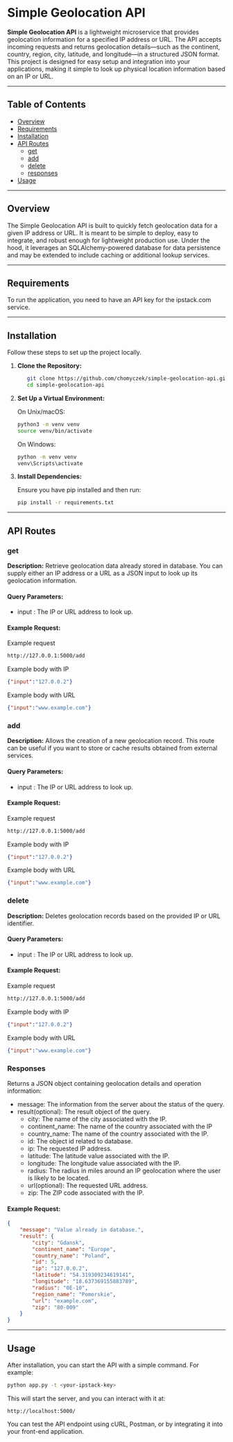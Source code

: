 # Simple Geolocation API

**Simple Geolocation API** is a lightweight microservice that provides geolocation information for a specified IP address or URL. The API accepts incoming requests and returns geolocation details—such as the continent, country, region, city, latitude, and longitude—in a structured JSON format. This project is designed for easy setup and integration into your applications, making it simple to look up physical location information based on an IP or URL.

---

## Table of Contents

- [Overview](#overview)
- [Requirements](#requirements)
- [Installation](#installation)
- [API Routes](#api-routes)
  - [get](#get)
  - [add](#post)
  - [delete](#delete)
  - [responses](#responses)
- [Usage](#usage)

---

## Overview

The Simple Geolocation API is built to quickly fetch geolocation data for a given IP address or URL. It is meant to be simple to deploy, easy to integrate, and robust enough for lightweight production use. Under the hood, it leverages an SQLAlchemy-powered database for data persistence and may be extended to include caching or additional lookup services.

---

## Requirements
To run the application, you need to have an API key for the ipstack.com service.

---

## Installation

Follow these steps to set up the project locally.

1. **Clone the Repository:**

    ```bash
       git clone https://github.com/chomyczek/simple-geolocation-api.git
       cd simple-geolocation-api
    ```

2. **Set Up a Virtual Environment:**

   On Unix/macOS:
   ```bash
   python3 -m venv venv
   source venv/bin/activate
   ```

    On Windows:
    ```bash
    python -m venv venv
    venv\Scripts\activate
   ```
3. **Install Dependencies:**

    Ensure you have pip installed and then run:
    
    ```bash
    pip install -r requirements.txt
   ```
   
---

## API Routes

### get

**Description:** Retrieve geolocation data already stored in database. You can supply either an IP address or a URL as a JSON input to look up its geolocation information.

#### Query Parameters:

- input : The IP or URL address to look up.

#### Example Request:

Example request
```bash
http://127.0.0.1:5000/add
```
Example body with IP
```json
{"input":"127.0.0.2"}
```
Example body with URL
```json
{"input":"www.example.com"}
```

### add

**Description:** Allows the creation of a new geolocation record. This route can be useful if you want to store or cache results obtained from external services.

#### Query Parameters:

- input : The IP or URL address to look up.

#### Example Request:

Example request
```bash
http://127.0.0.1:5000/add
```
Example body with IP
```json
{"input":"127.0.0.2"}
```
Example body with URL
```json
{"input":"www.example.com"}
```

### delete

**Description:** Deletes geolocation records based on the provided IP or URL identifier.

#### Query Parameters:

- input : The IP or URL address to look up.

#### Example Request:

Example request
```bash
http://127.0.0.1:5000/add
```
Example body with IP
```json
{"input":"127.0.0.2"}
```
Example body with URL
```json
{"input":"www.example.com"}
```

### Responses 
Returns a JSON object containing geolocation details and operation information:

- message: The information from the server about the status of the query.
- result(optional): The result object of the query.
    - city: The name of the city associated with the IP.
    - continent_name: The name of the country associated with the IP
    - country_name: The name of the country associated with the IP.
    - id: The object id related to database.
    - ip: The requested IP address.
    - latitude: The latitude value associated with the IP.
    - longitude: The longitude value associated with the IP.
    - radius: The radius in miles around an IP geolocation where the user is likely to be located. 
    - url(optional): The requested URL address.
    - zip: The ZIP code associated with the IP.

#### Example Request:
```json
{
    "message": "Value already in database.",
    "result": {
        "city": "Gdansk",
        "continent_name": "Europe",
        "country_name": "Poland",
        "id": 5,
        "ip": "127.0.0.2",
        "latitude": "54.319309234619141",
        "longitude": "18.637369155883789",
        "radius": "0E-10",
        "region_name": "Pomorskie",
        "url": "example.com",
        "zip": "80-009"
    }
}
```

---

## Usage

After installation, you can start the API with a simple command. For example:

```bash
python app.py -t <your-ipstack-key>
```

This will start the server, and you can interact with it at:
```
http://localhost:5000/
```

You can test the API endpoint using cURL, Postman, or by integrating it into your front-end application.
